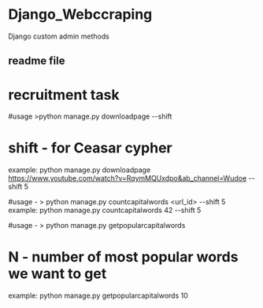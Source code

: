 # Django_Webccraping
Django custom admin methods

## readme file
# recruitment task

#usage >python manage.py downloadpage <url> --shift <shift>
# shift - for Ceasar cypher
example:
python manage.py downloadpage https://www.youtube.com/watch?v=RqymMQUxdpo&ab_channel=Wudoe --shift 5

#usage - > python manage.py countcapitalwords <url_id> --shift 5
example:
python manage.py countcapitalwords 42 --shift 5

#usage - > python manage.py getpopularcapitalwords <N>
# N - number of most popular words we want to get
example:
python manage.py getpopularcapitalwords 10
